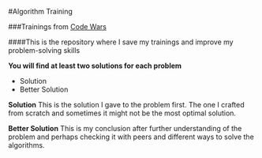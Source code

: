 #Algorithm Training

###Trainings from [Code Wars](https://www.codewars.com/users/Alan%20Sanchez)

####This is the repository where I save my trainings and improve my problem-solving skills

**You will find at least two solutions for each problem**
- Solution
- Better Solution

**Solution**
This is the solution I gave to the problem first. The one I crafted from scratch and sometimes it might not be the most optimal solution.

**Better Solution**
This is my conclusion after further understanding of the problem and perhaps checking it with peers and different ways to solve the algorithms.



